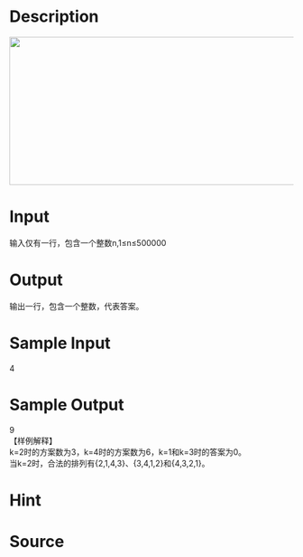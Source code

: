 
# Description

<div class="content"><div><img src="source/bzoj/4714/img/aHR0cHM6Ly9seWRzeS5jb20vSnVkZ2VPbmxpbmUvdXBsb2FkLzIwMTcwNC8xLlBORw==.PNG" width="555" height="262" alt=""/></div></div>

# Input

<div class="content"><div>输入仅有一行，包含一个整数n,1≤n≤500000</div>
<p></p></div>

# Output

<div class="content"><div>输出一行，包含一个整数，代表答案。</div>
<p></p></div>

# Sample Input

<div class="content"><span class="sampledata">4</span></div>

# Sample Output

<div class="content"><span class="sampledata">9<br/>
【样例解释】<br/>
k=2时的方案数为3，k=4时的方案数为6，k=1和k=3时的答案为0。<br/>
当k=2时，合法的排列有{2,1,4,3}、{3,4,1,2}和{4,3,2,1}。</span></div>

# Hint

<div class="content"><p></p></div>

# Source

<div class="content"><p><a href="problemset.php?search="></a></p></div>

